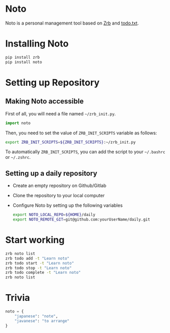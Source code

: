 # Noto

Noto is a personal management tool based on [Zrb](https://pypi.org/project/zrb) and [todo.txt](https://github.com/todotxt/todo.txt).

# Installing Noto

```bash
pip install zrb
pip install noto
```

# Setting up Repository

## Making Noto accessible

First of all, you will need a file named `~/zrb_init.py`.

```python
import noto
```

Then, you need to set the value of `ZRB_INIT_SCRIPTS` variable as follows:

```bash
export ZRB_INIT_SCRIPTS=${ZRB_INIT_SCRIPTS}:~/zrb_init.py
```

To automatically `ZRB_INIT_SCRIPTS`, you can add the script to your `~/.bashrc` or `~/.zshrc`.

## Setting up a daily repository

- Create an empty repository on Github/Gitlab
- Clone the repository to your local computer
- Configure Noto by setting up the following variables

  ```bash
  export NOTO_LOCAL_REPO=${HOME}/daily
  export NOTO_REMOTE_GIT=git@github.com:yourUserName/daily.git
  ```

# Start working

```bash
zrb noto list
zrb todo add -t "Learn noto"
zrb todo start -t "Learn noto"
zrb todo stop -t "Learn noto"
zrb todo complete -t "Learn noto"
zrb noto list
```



# Trivia

```python
noto = {
    "japanese": "note",
    "javanese": "to arrange"
}
```

